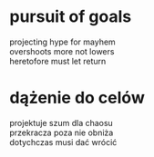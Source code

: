 # pursuit of goals

projecting hype for mayhem  
overshoots more not lowers  
heretofore must let return  

# dążenie do celów

projektuje szum dla chaosu  
przekracza poza nie obniża  
dotychczas musi dać wrócić  